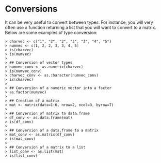 # Conversions


It can be very useful to convert between types. For instance, you will very often use a function returning a list that you will want to convert to a matrix. Below are some examples of type conversion:


```
> charvec <- c("1", "2", "2", "3", "3", "4", "5")
> numvec <- c(1, 2, 2, 3, 3, 4, 5)
> is(charvec)
> is(numvec)
>
> ## Conversion of vector types
> numvec_conv <- as.numeric(charvec)
> is(numvec_conv)
> charvec_conv <- as.character(numvec_conv)
> is(charvec)
>
> ## Conversion of a numeric vector into a factor
> as.factor(numvec)
>
> ## Creation of a matrix
> mat <- matrix(data=1:6, nrow=2, ncol=3, byrow=T)
>
> ## Conversion of matrix to data.frame
> df_conv <- as.data.frame(mat)
> is(df_conv)
>
> ## Conversion of a data.frame to a matrix
> mat_conv <- as.matrix(df_conv)
> is(mat_conv)
>
> ## Conversion of a matrix to a list
> list_conv <- as.list(mat)
> is(list_conv) 
```
